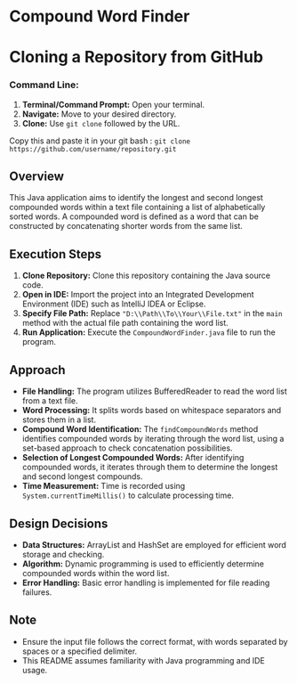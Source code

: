 # Compound Word Finder


# Cloning a Repository from GitHub

### Command Line:


1. **Terminal/Command Prompt:** Open your terminal.
2. **Navigate:** Move to your desired directory.
3. **Clone:** Use `git clone` followed by the URL.

Copy this and paste it in your git bash : 
 `git clone https://github.com/username/repository.git`




## Overview
This Java application aims to identify the longest and second longest compounded words within a text file containing a list of alphabetically sorted words. A compounded word is defined as a word that can be constructed by concatenating shorter words from the same list.

## Execution Steps
1. **Clone Repository:** Clone this repository containing the Java source code.
2. **Open in IDE:** Import the project into an Integrated Development Environment (IDE) such as IntelliJ IDEA or Eclipse.
3. **Specify File Path:** Replace `"D:\\Path\\To\\Your\\File.txt"` in the `main` method with the actual file path containing the word list.
4. **Run Application:** Execute the `CompoundWordFinder.java` file to run the program.

## Approach
- **File Handling:** The program utilizes BufferedReader to read the word list from a text file.
- **Word Processing:** It splits words based on whitespace separators and stores them in a list.
- **Compound Word Identification:** The `findCompoundWords` method identifies compounded words by iterating through the word list, using a set-based approach to check concatenation possibilities.
- **Selection of Longest Compounded Words:** After identifying compounded words, it iterates through them to determine the longest and second longest compounds.
- **Time Measurement:** Time is recorded using `System.currentTimeMillis()` to calculate processing time.

## Design Decisions
- **Data Structures:** ArrayList and HashSet are employed for efficient word storage and checking.
- **Algorithm:** Dynamic programming is used to efficiently determine compounded words within the word list.
- **Error Handling:** Basic error handling is implemented for file reading failures.

## Note
- Ensure the input file follows the correct format, with words separated by spaces or a specified delimiter.
- This README assumes familiarity with Java programming and IDE usage.

